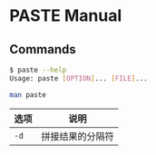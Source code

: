 # PASTE Manual

## Commands

```bash
$ paste --help
Usage: paste [OPTION]... [FILE]...
```

```bash
man paste
```

选项 | 说明
---|---
`-d` | 拼接结果的分隔符